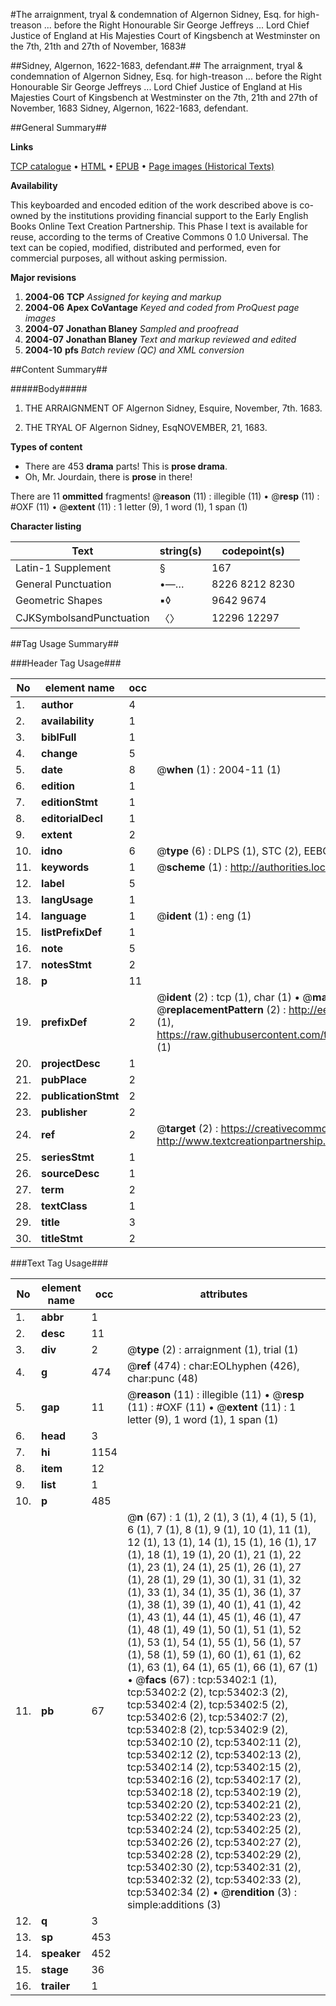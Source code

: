 #The arraignment, tryal & condemnation of Algernon Sidney, Esq. for high-treason ... before the Right Honourable Sir George Jeffreys ... Lord Chief Justice of England at His Majesties Court of Kingsbench at Westminster on the 7th, 21th and 27th of November, 1683#

##Sidney, Algernon, 1622-1683, defendant.##
The arraignment, tryal & condemnation of Algernon Sidney, Esq. for high-treason ... before the Right Honourable Sir George Jeffreys ... Lord Chief Justice of England at His Majesties Court of Kingsbench at Westminster on the 7th, 21th and 27th of November, 1683
Sidney, Algernon, 1622-1683, defendant.

##General Summary##

**Links**

[TCP catalogue](http://www.ota.ox.ac.uk/tcp/)  • 
[HTML](http://tei.it.ox.ac.uk/tcp/Texts-HTML/free/A25/A25871.html)  • 
[EPUB](http://tei.it.ox.ac.uk/tcp/Texts-EPUB/free/A25/A25871.epub) • 
[Page images (Historical Texts)](https://data.historicaltexts.jisc.ac.uk/view?pubId=eebo-12067461e&pageId=eebo-12067461e-53402-1)

**Availability**

This keyboarded and encoded edition of the
	       work described above is co-owned by the institutions
	       providing financial support to the Early English Books
	       Online Text Creation Partnership. This Phase I text is
	       available for reuse, according to the terms of Creative
	       Commons 0 1.0 Universal. The text can be copied,
	       modified, distributed and performed, even for
	       commercial purposes, all without asking permission.

**Major revisions**

1. __2004-06__ __TCP__ *Assigned for keying and markup*
1. __2004-06__ __Apex CoVantage__ *Keyed and coded from ProQuest page images*
1. __2004-07__ __Jonathan Blaney__ *Sampled and proofread*
1. __2004-07__ __Jonathan Blaney__ *Text and markup reviewed and edited*
1. __2004-10__ __pfs__ *Batch review (QC) and XML conversion*

##Content Summary##

#####Body#####

1. THE ARRAIGNMENT OF Algernon Sidney, Esquire, November, 7th. 1683.

1. THE TRYAL OF Algernon Sidney, EsqNOVEMBER, 21, 1683.

**Types of content**

  * There are 453 **drama** parts! This is **prose drama**.
  * Oh, Mr. Jourdain, there is **prose** in there!

There are 11 **ommitted** fragments! 
 @__reason__ (11) : illegible (11)  •  @__resp__ (11) : #OXF (11)  •  @__extent__ (11) : 1 letter (9), 1 word (1), 1 span (1)

**Character listing**


|Text|string(s)|codepoint(s)|
|---|---|---|
|Latin-1 Supplement|§|167|
|General Punctuation|•—…|8226 8212 8230|
|Geometric Shapes|▪◊|9642 9674|
|CJKSymbolsandPunctuation|〈〉|12296 12297|

##Tag Usage Summary##

###Header Tag Usage###

|No|element name|occ|attributes|
|---|---|---|---|
|1.|__author__|4||
|2.|__availability__|1||
|3.|__biblFull__|1||
|4.|__change__|5||
|5.|__date__|8| @__when__ (1) : 2004-11 (1)|
|6.|__edition__|1||
|7.|__editionStmt__|1||
|8.|__editorialDecl__|1||
|9.|__extent__|2||
|10.|__idno__|6| @__type__ (6) : DLPS (1), STC (2), EEBO-CITATION (1), OCLC (1), VID (1)|
|11.|__keywords__|1| @__scheme__ (1) : http://authorities.loc.gov/ (1)|
|12.|__label__|5||
|13.|__langUsage__|1||
|14.|__language__|1| @__ident__ (1) : eng (1)|
|15.|__listPrefixDef__|1||
|16.|__note__|5||
|17.|__notesStmt__|2||
|18.|__p__|11||
|19.|__prefixDef__|2| @__ident__ (2) : tcp (1), char (1)  •  @__matchPattern__ (2) : ([0-9\-]+):([0-9IVX]+) (1), (.+) (1)  •  @__replacementPattern__ (2) : http://eebo.chadwyck.com/downloadtiff?vid=$1&page=$2 (1), https://raw.githubusercontent.com/textcreationpartnership/Texts/master/tcpchars.xml#$1 (1)|
|20.|__projectDesc__|1||
|21.|__pubPlace__|2||
|22.|__publicationStmt__|2||
|23.|__publisher__|2||
|24.|__ref__|2| @__target__ (2) : https://creativecommons.org/publicdomain/zero/1.0/ (1), http://www.textcreationpartnership.org/docs/. (1)|
|25.|__seriesStmt__|1||
|26.|__sourceDesc__|1||
|27.|__term__|2||
|28.|__textClass__|1||
|29.|__title__|3||
|30.|__titleStmt__|2||


###Text Tag Usage###

|No|element name|occ|attributes|
|---|---|---|---|
|1.|__abbr__|1||
|2.|__desc__|11||
|3.|__div__|2| @__type__ (2) : arraignment (1), trial (1)|
|4.|__g__|474| @__ref__ (474) : char:EOLhyphen (426), char:punc (48)|
|5.|__gap__|11| @__reason__ (11) : illegible (11)  •  @__resp__ (11) : #OXF (11)  •  @__extent__ (11) : 1 letter (9), 1 word (1), 1 span (1)|
|6.|__head__|3||
|7.|__hi__|1154||
|8.|__item__|12||
|9.|__list__|1||
|10.|__p__|485||
|11.|__pb__|67| @__n__ (67) : 1 (1), 2 (1), 3 (1), 4 (1), 5 (1), 6 (1), 7 (1), 8 (1), 9 (1), 10 (1), 11 (1), 12 (1), 13 (1), 14 (1), 15 (1), 16 (1), 17 (1), 18 (1), 19 (1), 20 (1), 21 (1), 22 (1), 23 (1), 24 (1), 25 (1), 26 (1), 27 (1), 28 (1), 29 (1), 30 (1), 31 (1), 32 (1), 33 (1), 34 (1), 35 (1), 36 (1), 37 (1), 38 (1), 39 (1), 40 (1), 41 (1), 42 (1), 43 (1), 44 (1), 45 (1), 46 (1), 47 (1), 48 (1), 49 (1), 50 (1), 51 (1), 52 (1), 53 (1), 54 (1), 55 (1), 56 (1), 57 (1), 58 (1), 59 (1), 60 (1), 61 (1), 62 (1), 63 (1), 64 (1), 65 (1), 66 (1), 67 (1)  •  @__facs__ (67) : tcp:53402:1 (1), tcp:53402:2 (2), tcp:53402:3 (2), tcp:53402:4 (2), tcp:53402:5 (2), tcp:53402:6 (2), tcp:53402:7 (2), tcp:53402:8 (2), tcp:53402:9 (2), tcp:53402:10 (2), tcp:53402:11 (2), tcp:53402:12 (2), tcp:53402:13 (2), tcp:53402:14 (2), tcp:53402:15 (2), tcp:53402:16 (2), tcp:53402:17 (2), tcp:53402:18 (2), tcp:53402:19 (2), tcp:53402:20 (2), tcp:53402:21 (2), tcp:53402:22 (2), tcp:53402:23 (2), tcp:53402:24 (2), tcp:53402:25 (2), tcp:53402:26 (2), tcp:53402:27 (2), tcp:53402:28 (2), tcp:53402:29 (2), tcp:53402:30 (2), tcp:53402:31 (2), tcp:53402:32 (2), tcp:53402:33 (2), tcp:53402:34 (2)  •  @__rendition__ (3) : simple:additions (3)|
|12.|__q__|3||
|13.|__sp__|453||
|14.|__speaker__|452||
|15.|__stage__|36||
|16.|__trailer__|1||
